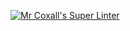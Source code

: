 [![Mr Coxall's Super Linter](https://github.com/ICD2O-Digital-Tech-NikoS/NikoShivkumar--Unit1-03-HTML-Style/workflows/Mr%20Coxall's%20Super%20Linter/badge.svg)](https://github.com/ICD2O-Digital-Tech-NikoS/NikoShivkumar--Unit1-03-HTML-Style/actions/)
